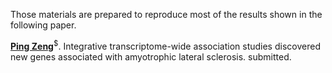 

Those materials are prepared to reproduce most of the results shown in the following paper.

[**Ping Zeng**](https://github.com/biostatpzeng)<sup>$</sup>. Integrative transcriptome-wide association studies discovered new genes associated with amyotrophic lateral sclerosis. submitted.



